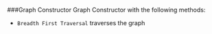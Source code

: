 ###Graph Constructor
Graph Constructor with the following methods:

- `Breadth First Traversal` traverses the graph
